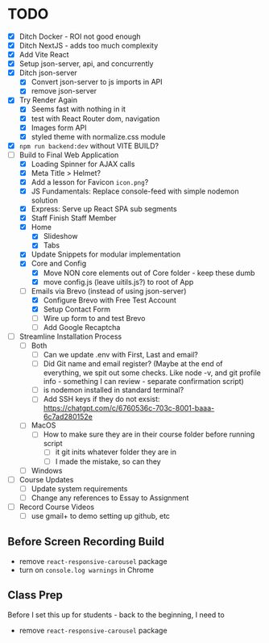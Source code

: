 # TODO

-   [x] Ditch Docker - ROI not good enough
-   [x] Ditch NextJS - adds too much complexity
-   [x] Add Vite React
-   [x] Setup json-server, api, and concurrently
-   [x] Ditch json-server
    -   [x] Convert json-server to js imports in API
    -   [x] remove json-server
-   [x] Try Render Again
    -   [x] Seems fast with nothing in it
    -   [x] test with React Router dom, navigation
    -   [x] Images form API
    -   [x] styled theme with normalize.css module
-   [x] `npm run backend:dev` without VITE BUILD?
-   [ ] Build to Final Web Application
    -   [x] Loading Spinner for AJAX calls
    -   [x] Meta Title > Helmet?
    -   [x] Add a lesson for Favicon `icon.png`?
    -   [x] JS Fundamentals: Replace console-feed with simple nodemon solution
    -   [x] Express: Serve up React SPA sub segments
    -   [x] Staff Finish Staff Member
    -   [x] Home
        -   [x] Slideshow
        -   [x] Tabs
    -   [x] Update Snippets for modular implementation
    -   [x] Core and Config
        -   [x] Move NON core elements out of Core folder - keep these dumb
        -   [x] move config.js (leave uitils.js?) to root of App
    -   [ ] Emails via Brevo (instead of using json-server)
        -   [x] Configure Brevo with Free Test Account
        -   [x] Setup Contact Form
        -   [ ] Wire up form to and test Brevo
        -   [ ] Add Google Recaptcha
-   [ ] Streamline Installation Process
    -   [ ] Both
        -   [ ] Can we update .env with First, Last and email?
        -   [ ] Did Git name and email register? (Maybe at the end of everything, we spit out some checks. Like node -v, and git profile info - something I can review - separate confirmation script)
        -   [ ] is nodemon installed in standard terminal?
        -   [ ] Add SSH keys if they do not exsist: https://chatgpt.com/c/6760536c-703c-8001-baaa-6c7ad280152e
    -   [ ] MacOS
        -   [ ] How to make sure they are in their course folder before running script
            -   [ ] it git inits whatever folder they are in
            -   [ ] I made the mistake, so can they
    -   [ ] Windows
-   [ ] Course Updates
    -   [ ] Update system requirements
    -   [ ] Change any references to Essay to Assignment
-   [ ] Record Course Videos
    -   [ ] use gmail+ to demo setting up github, etc

## Before Screen Recording Build

-   remove `react-responsive-carousel` package
-   turn on `console.log warnings` in Chrome

## Class Prep

Before I set this up for students - back to the beginning, I need to

-   remove `react-responsive-carousel` package
